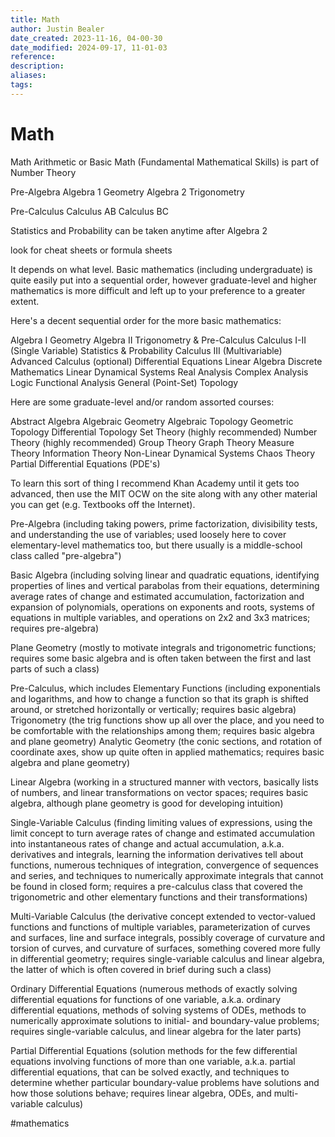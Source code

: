 ```yaml
---
title: Math
author: Justin Bealer
date_created: 2023-11-16, 04-00-30
date_modified: 2024-09-17, 11-01-03
reference: 
description: 
aliases: 
tags: 
---
```

# Math
Math
  Arithmetic or Basic Math (Fundamental Mathematical Skills) is part of Number Theory
  
  Pre-Algebra
  Algebra 1
  Geometry
  Algebra 2
  Trigonometry
  
  Pre-Calculus
  Calculus AB
  Calculus BC
  
  Statistics and Probability can be taken anytime after Algebra 2
  
  look for cheat sheets or formula sheets


It depends on what level. Basic mathematics (including undergraduate) is quite easily put into a sequential order, however graduate-level and higher mathematics is more difficult and left up to your preference to a greater extent.

Here's a decent sequential order for the more basic mathematics:

Algebra I
Geometry
Algebra II
Trigonometry & Pre-Calculus
Calculus I-II (Single Variable)
Statistics & Probability
Calculus III (Multivariable)
Advanced Calculus (optional)
Differential Equations
Linear Algebra
Discrete Mathematics
Linear Dynamical Systems
Real Analysis
Complex Analysis
Logic
Functional Analysis
General (Point-Set) Topology


Here are some graduate-level and/or random assorted courses:

Abstract Algebra
Algebraic Geometry
Algebraic Topology
Geometric Topology
Differential Topology
Set Theory (highly recommended)
Number Theory (highly recommended)
Group Theory
Graph Theory
Measure Theory
Information Theory
Non-Linear Dynamical Systems
Chaos Theory
Partial Differential Equations (PDE's)


To learn this sort of thing I recommend Khan Academy until it gets too advanced, then use the MIT OCW on the site along with any other material you can get (e.g. Textbooks off the Internet).


Pre-Algebra (including taking powers, prime factorization, divisibility tests, and understanding the use of variables; used loosely here to cover elementary-level mathematics too, but there usually is a middle-school class called "pre-algebra")

Basic Algebra (including solving linear and quadratic equations, identifying properties of lines and vertical parabolas from their equations, determining average rates of change and estimated accumulation, factorization and expansion of polynomials, operations on exponents and roots, systems of equations in multiple variables, and operations on 2x2 and 3x3 matrices; requires pre-algebra)

Plane Geometry (mostly to motivate integrals and trigonometric functions; requires some basic algebra and is often taken between the first and last parts of such a class)

Pre-Calculus, which includes
  Elementary Functions (including exponentials and logarithms, and how to change a function so that its graph is shifted around, or stretched horizontally or vertically; requires basic algebra)
  Trigonometry (the trig functions show up all over the place, and you need to be comfortable with the relationships among them; requires basic algebra and plane geometry)
  Analytic Geometry (the conic sections, and rotation of coordinate axes, show up quite often in applied mathematics; requires basic algebra and plane geometry)

Linear Algebra (working in a structured manner with vectors, basically lists of numbers, and linear transformations on vector spaces; requires basic algebra, although plane geometry is good for developing intuition)

Single-Variable Calculus (finding limiting values of expressions, using the limit concept to turn average rates of change and estimated accumulation into instantaneous rates of change and actual accumulation, a.k.a. derivatives and integrals, learning the information derivatives tell about functions, numerous techniques of integration, convergence of sequences and series, and techniques to numerically approximate integrals that cannot be found in closed form; requires a pre-calculus class that covered the trigonometric and other elementary functions and their transformations)

Multi-Variable Calculus (the derivative concept extended to vector-valued functions and functions of multiple variables, parameterization of curves and surfaces, line and surface integrals, possibly coverage of curvature and torsion of curves, and curvature of surfaces, something covered more fully in differential geometry; requires single-variable calculus and linear algebra, the latter of which is often covered in brief during such a class)

Ordinary Differential Equations (numerous methods of exactly solving differential equations for functions of one variable, a.k.a. ordinary differential equations, methods of solving systems of ODEs, methods to numerically approximate solutions to initial- and boundary-value problems; requires single-variable calculus, and linear algebra for the later parts)

Partial Differential Equations (solution methods for the few differential equations involving functions of more than one variable, a.k.a. partial differential equations, that can be solved exactly, and techniques to determine whether particular boundary-value problems have solutions and how those solutions behave; requires linear algebra, ODEs, and multi-variable calculus)

  #mathematics
